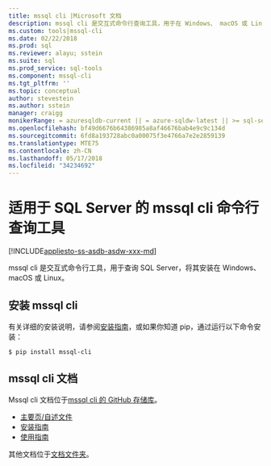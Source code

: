 ```yaml
---
title: mssql cli |Microsoft 文档
description: mssql cli 是交互式命令行查询工具，用于在 Windows、 macOS 或 Linux 运行的 SQL Server。
ms.custom: tools|mssql-cli
ms.date: 02/22/2018
ms.prod: sql
ms.reviewer: alayu; sstein
ms.suite: sql
ms.prod_service: sql-tools
ms.component: mssql-cli
ms.tgt_pltfrm: ''
ms.topic: conceptual
author: stevestein
ms.author: sstein
manager: craigg
monikerRange: = azuresqldb-current || = azure-sqldw-latest || >= sql-server-2016 || = sqlallproducts-allversions
ms.openlocfilehash: bf49d6676b64386985a8af46676bab4e9c9c134d
ms.sourcegitcommit: 6fd8a193728abc0a00075f3e4766a7e2e2859139
ms.translationtype: MTE75
ms.contentlocale: zh-CN
ms.lasthandoff: 05/17/2018
ms.locfileid: "34234692"
---
```

# <a name="mssql-cli-command-line-query-tool-for-sql-server"></a>适用于 SQL Server 的 mssql cli 命令行查询工具
[!INCLUDE[appliesto-ss-asdb-asdw-xxx-md](../includes/appliesto-ss-asdb-asdw-xxx-md.md)]

mssql cli 是交互式命令行工具，用于查询 SQL Server，将其安装在 Windows、 macOS 或 Linux。

## <a name="install-mssql-cli"></a>安装 mssql cli

有关详细的安装说明，请参阅[安装指南](https://github.com/dbcli/mssql-cli/blob/master/doc/installation_guide.md)，或如果你知道 pip，通过运行以下命令安装：

```$ pip install mssql-cli```

## <a name="mssql-cli-documentation"></a>mssql cli 文档

Mssql cli 文档位于[mssql cli 的 GitHub 存储库](https://github.com/dbcli/mssql-cli)。

- [主要页/自述文件](https://github.com/dbcli/mssql-cli)
- [安装指南](https://github.com/dbcli/mssql-cli/blob/master/doc/installation_guide.md)
- [使用指南](https://github.com/dbcli/mssql-cli/blob/master/doc/usage_guide.md)

其他文档位于[文档文件夹](https://github.com/dbcli/mssql-cli/tree/master/doc)。



  
